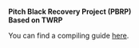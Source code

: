 **Pitch Black Recovery Project (PBRP) <br>**
**Based on TWRP**

You can find a compiling guide [here](http://forum.xda-developers.com/showthread.php?t=1943625 "Guide").
